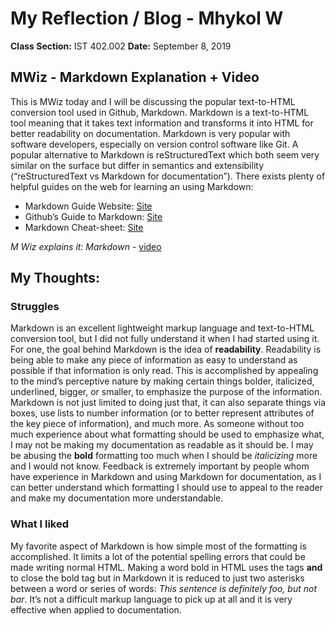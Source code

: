 # My Reflection / Blog - Mhykol W
**Class Section:** IST 402.002
**Date:** September 8, 2019

## MWiz - Markdown Explanation + Video
  This is MWiz today and I will be discussing the popular text-to-HTML conversion tool used in Github, Markdown. Markdown is a text-to-HTML tool meaning that it takes text information and transforms it into HTML for better readability on documentation. Markdown is very popular with software developers, especially on version control software like Git. A popular alternative to Markdown is reStructuredText which both seem very similar on the surface but differ in semantics and extensibility (“reStructuredText vs Markdown for documentation”). There exists plenty of helpful guides on the web for learning an using Markdown:
  - Markdown Guide Website: [Site](https://www.markdownguide.org/getting-started)
  - Github’s Guide to Markdown: [Site](https://guides.github.com/features/mastering-markdown/)
  - Markdown Cheat-sheet: [Site](https://www.markdownguide.org/cheat-sheet/)


*M Wiz explains it: Markdown* - [video](https://youtu.be/oL6i30vi4LQ)

## My Thoughts:

### Struggles
  Markdown is an excellent lightweight markup language and text-to-HTML conversion tool, but I did not fully understand it when I had started using it. For one, the goal behind Markdown is the idea of **readability**. Readability is being able to make any piece of information as easy to understand as possible if that information is only read. This is accomplished by appealing to the mind’s perceptive nature by making certain things bolder, italicized, underlined, bigger, or smaller, to emphasize the purpose of the information. Markdown is not just limited to doing just that, it can also separate things via boxes, use lists to number information (or to better represent attributes of the key piece of information), and much more. As someone without too much experience about what formatting should be used to emphasize what, I may not be making my documentation as readable as it should be. I may be abusing the **bold** formatting too much when I should be *italicizing* more and I would not know. Feedback is extremely important by people whom have experience in Markdown and using Markdown for documentation, as I can better understand which formatting I should use to appeal to the reader and make my documentation more understandable.

### What I liked
My favorite aspect of Markdown is how simple most of the formatting is accomplished. It limits a lot of the potential spelling errors that could be made writing normal HTML. Making a word bold in HTML uses the tags <b> and </b> to close the bold tag but in Markdown it is reduced to just two asterisks between a word or series of words: *This sentence is definitely foo, but not bar*. It’s not a difficult markup language to pick up at all and it is very effective when applied to documentation. 
